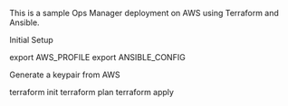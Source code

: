 This is a sample Ops Manager deployment on AWS using Terraform and Ansible.

Initial Setup

export AWS_PROFILE
export ANSIBLE_CONFIG

Generate a keypair from AWS


terraform init
terraform plan
terraform apply
